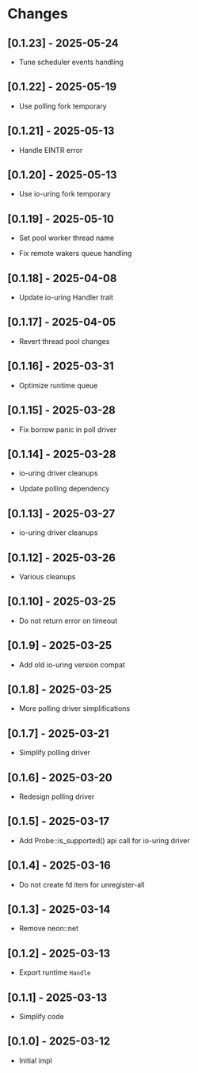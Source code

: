 # Changes

## [0.1.23] - 2025-05-24

* Tune scheduler events handling

## [0.1.22] - 2025-05-19

* Use polling fork temporary

## [0.1.21] - 2025-05-13

* Handle EINTR error

## [0.1.20] - 2025-05-13

* Use io-uring fork temporary

## [0.1.19] - 2025-05-10

* Set pool worker thread name

* Fix remote wakers queue handling

## [0.1.18] - 2025-04-08

* Update io-uring Handler trait

## [0.1.17] - 2025-04-05

* Revert thread pool changes

## [0.1.16] - 2025-03-31

* Optimize runtime queue

## [0.1.15] - 2025-03-28

* Fix borrow panic in poll driver

## [0.1.14] - 2025-03-28

* io-uring driver cleanups

* Update polling dependency

## [0.1.13] - 2025-03-27

* io-uring driver cleanups

## [0.1.12] - 2025-03-26

* Various cleanups

## [0.1.10] - 2025-03-25

* Do not return error on timeout

## [0.1.9] - 2025-03-25

* Add old io-uring version compat

## [0.1.8] - 2025-03-25

* More polling driver simplifications

## [0.1.7] - 2025-03-21

* Simplify polling driver

## [0.1.6] - 2025-03-20

* Redesign polling driver

## [0.1.5] - 2025-03-17

* Add Probe::is_supported() api call for io-uring driver

## [0.1.4] - 2025-03-16

* Do not create fd item for unregister-all

## [0.1.3] - 2025-03-14

* Remove neon::net

## [0.1.2] - 2025-03-13

* Export runtime `Handle`

## [0.1.1] - 2025-03-13

* Simplify code

## [0.1.0] - 2025-03-12

* Initial impl
